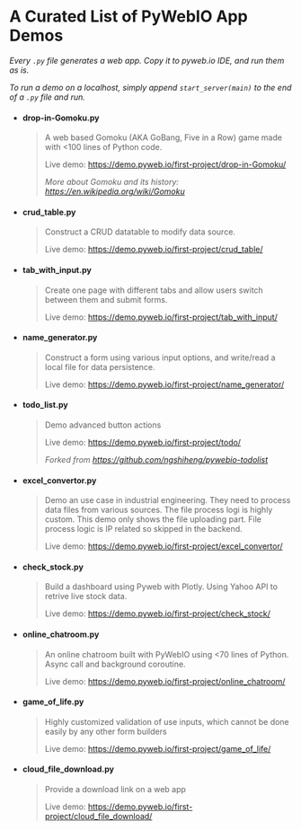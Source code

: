 # A Curated List of PyWebIO App Demos

*Every `.py` file generates a web app. Copy it to pyweb.io IDE, and run them as is.*

*To run a demo on a localhost, simply append `start_server(main)` to the end of a `.py` file and run.*

- #### drop-in-Gomoku.py

    > 
    > A web based Gomoku (AKA GoBang, Five in a Row) game made with <100 lines of Python code.
    > 
    > Live demo: https://demo.pyweb.io/first-project/drop-in-Gomoku/
    > 
    > *More about Gomoku and its history: https://en.wikipedia.org/wiki/Gomoku*


- #### crud_table.py 
    
    > 
    > Construct a CRUD datatable to modify data source.
    > 
    > Live demo: https://demo.pyweb.io/first-project/crud_table/


- #### tab_with_input.py
    
    > 
    > Create one page with different tabs and allow users switch between them and submit forms.
    > 
    > Live demo: https://demo.pyweb.io/first-project/tab_with_input/
 

- #### name_generator.py 
    
    > 
    > Construct a form using various input options, and write/read a local file for data persistence.
    > 
    > Live demo: https://demo.pyweb.io/first-project/name_generator/
    > 

- #### todo_list.py
    
    > 
    > Demo advanced button actions
    > 
    > Live demo: https://demo.pyweb.io/first-project/todo/
    > 
    > *Forked from https://github.com/ngshiheng/pywebio-todolist*

- #### excel_convertor.py 
    
    > 
    > Demo an use case in industrial engineering. They need to process data files from various sources. The file process logi is highly custom. This demo only shows the file uploading part. File process logic is IP related so skipped in the backend.
    > 
    > Live demo: https://demo.pyweb.io/first-project/excel_convertor/
    > 

- #### check_stock.py
    
    > 
    > Build a dashboard using Pyweb with Plotly. Using Yahoo API to retrive live stock data.
    > 
    > Live demo: https://demo.pyweb.io/first-project/check_stock/
    > 

- #### online_chatroom.py
    
    > 
    > An online chatroom built with PyWebIO using <70 lines of Python. Async call and background coroutine.
    > 
    > Live demo: https://demo.pyweb.io/first-project/online_chatroom/
    > 

- #### game_of_life.py 
    
    > 
    > Highly customized validation of use inputs, which cannot be done easily by any other form builders
    > 
    > Live demo: https://demo.pyweb.io/first-project/game_of_life/
    > 

- #### cloud_file_download.py 
    
    > 
    > Provide a download link on a web app
    > 
    > Live demo: https://demo.pyweb.io/first-project/cloud_file_download/
    > 


